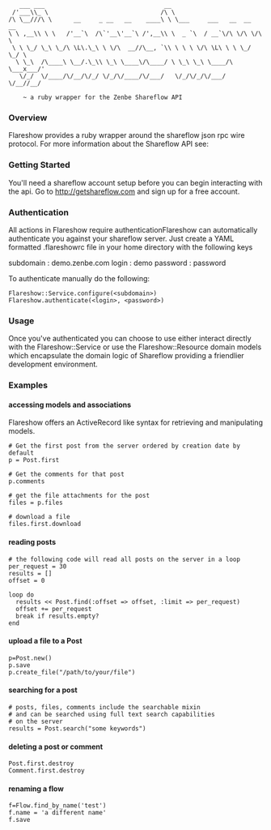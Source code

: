        ___ ___                                 __                            
     /'___\\_ \                               /\ \                           
    /\ \__///\ \      __     _ __   __    ____\ \ \___     ___   __  __  __  
    \ \ ,__\\ \ \   /'__`\  /\`'__\'__`\ /',__\\ \  _ `\  / __`\/\ \/\ \/\ \ 
     \ \ \_/ \_\ \_/\ \L\.\_\ \ \/\  __//\__, `\\ \ \ \ \/\ \L\ \ \ \_/ \_/ \
      \ \_\  /\____\ \__/.\_\\ \_\ \____\/\____/ \ \_\ \_\ \____/\ \___x___/'
       \/_/  \/____/\/__/\/_/ \/_/\/____/\/___/   \/_/\/_/\/___/  \/__//__/
    
        ~ a ruby wrapper for the Zenbe Shareflow API


### Overview

Flareshow provides a ruby wrapper around the shareflow json rpc wire protocol.  For more information about the Shareflow API see: <link to shareflow api docs>

### Getting Started
You'll need a shareflow account setup before you can begin interacting with the api.  Go to http://getshareflow.com and sign up for a free account.

### Authentication

All actions in Flareshow require authenticationFlareshow can automatically authenticate you against your shareflow server.  Just create a YAML formatted .flareshowrc file in your home directory with the following keys

subdomain : demo.zenbe.com
login     : demo
password  : password

To authenticate manually do the following:

    Flareshow::Service.configure(<subdomain>)
    Flareshow.authenticate(<login>, <password>)

### Usage

Once you've authenticated you can choose to use either interact directly with the Flareshow::Service or use the Flareshow::Resource domain models which encapsulate the domain logic of Shareflow providing a friendlier development environment.

### Examples

#### accessing models and associations

Flareshow offers an ActiveRecord like syntax for retrieving and manipulating models.

    # Get the first post from the server ordered by creation date by default
    p = Post.first
    
    # Get the comments for that post
    p.comments
    
    # get the file attachments for the post
    files = p.files
    
    # download a file
    files.first.download


#### reading posts

    # the following code will read all posts on the server in a loop
    per_request = 30
    results = []
    offset = 0

    loop do 
      results << Post.find(:offset => offset, :limit => per_request)
      offset += per_request
      break if results.empty?
    end

#### upload a file to a Post

    p=Post.new()
    p.save
    p.create_file("/path/to/your/file")

#### searching for a post

    # posts, files, comments include the searchable mixin
    # and can be searched using full text search capabilities
    # on the server
    results = Post.search("some keywords")

#### deleting a post or comment

    Post.first.destroy
    Comment.first.destroy

#### renaming a flow

    f=Flow.find_by_name('test')
    f.name = 'a different name'
    f.save